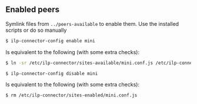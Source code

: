 ## Enabled peers

Symlink files from `../peers-available` to enable them. Use the installed scripts or do so manually

```sh
$ ilp-connector-config enable mini
```
Is equivalent to the following (with some extra checks):
```sh
$ ln -sr /etc/ilp-connector/sites-available/mini.conf.js /etc/ilp-connector/sites-enabled/mini.conf.js
```

```sh
$ ilp-connector-config disable mini
```
Is equivalent to the following (with some extra checks):
```sh
$ rm /etc/ilp-connector/sites-enabled/mini.conf.js
```